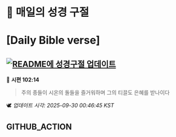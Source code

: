 # 🙏 매일의 성경 구절
# [Daily Bible verse]
## [![README에 성경구절 업데이트](https://github.com/DONGSUKA/first_test/actions/workflows/update-readme-bible.yml/badge.svg)](https://github.com/DONGSUKA/first_test/actions/workflows/update-readme-bible.yml)
<!-- START_BIBLE_VERSE -->
📖 **시편 102:14**
> 주의 종들이 시온의 돌들을 즐거워하며 그의 티끌도 은혜를 받나이다

🕊️ _업데이트 시각: 2025-09-30 00:46:45 KST_
  <!-- END_BIBLE_VERSE -->
## GITHUB_ACTION
